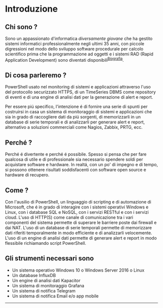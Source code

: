 # Introduzione

## Chi sono ?

Sono un appassionato d'informatica _diversamente giovane_ che ha gestito sistemi informatici professionalmente negli ultimi 35 anni, con piccole digressioni nel modo dello sviluppo software procedurale per calcolo scientifico prima che la programmazione ad oggetti e i sistemi RAD (Rapid Application Development) sono diventati disponibili<sup>[Biografia]</sup>.

## Di cosa parleremo ?

PowerShell usato nel monitoring di sistemi e applicazioni attraverso l'uso del protocollo securizzato HTTPS, di un TimeSeries DBMS come repository di eventi e di una engine di analisi dati per la generazione di alert e report.

Per essere piú specifico, l'intenzione é di fornire una serie di spunti per costruirsi in casa un sistema di monitoraggio di sistemi e applicazioni che sia in grado di raccogliere dati da piú sorgenti, di memorizzarli in un database di serie temporali e di analizzarli per generare alert e report, alternativo a soluzioni commerciali come Nagios, Zabbix, PRTG, ecc.

## Perché ?

Perché é divertente e perché é possibile. Spesso si pensa che per fare qualcosa di utile e di professionale sia necessario spendere soldi per acquistare software e hardware. In realtá, con un po' di impegno e di tempo, si possono ottenere risultati soddisfacenti con software open source e hardware di recupero.

## Come ?

Con l'ausilio di PowerShell, un linguaggio di scripting e di automazione di Microsoft, che é in grado di interagire con i sistemi operativi Windows e Linux, con i database SQL e NoSQL, con i servizi RESTful e con i servizi cloud. L'uso di HTTP(S) come canale di comunicazione tra i vari componenti del sistema permette di superare le barriere poste dai firewall e dai NAT. L'uso di un database di serie temporali permette di memorizzare dati riferiti temporalmente in modo efficiente e di analizzarli velocemente. L'uso di un engine di analisi dati permette di generare alert e report in modo flessibile richiamando script PowerShell.

## Gli strumenti necessari sono

- Un sistema operativo Windows 10 o Windows Server 2016 o Linux
- Un database InfluxDB
- Un engine di analisi dati Kapacitor
- Un sistema di monitoraggio Grafana
- Un sistema di notifica Telegram
- Un sistema di notifica Email e/o app mobile
  
---
[Biografia]: Biografia.md
